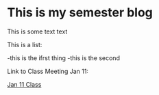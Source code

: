 # This is my semester blog

This is some text text

This is a list:

  -this is the ifrst thing
  -this is the second
  
  Link to Class Meeting Jan 11:

[Jan 11 Class](classmeetingjan11.html)
